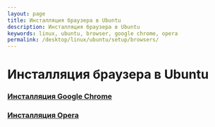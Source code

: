 ```yaml
---
layout: page
title: Инсталляция браузера в Ubuntu
description: Инсталляция браузера в Ubuntu
keywords: linux, ubuntu, browser, google chrome, opera
permalink: /desktop/linux/ubuntu/setup/browsers/
---
```


# Инсталляция браузера в Ubuntu


### [Инсталляция Google Chrome](/desktop/linux/ubuntu/setup/browsers/chrome/)

### [Инсталляция Opera](/desktop/linux/ubuntu/setup/browsers/opera/)